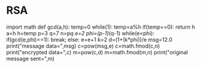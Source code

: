 # RSA
import math
def gcd(a,h):
    temp=0
    while(1):
        temp=a%h
        if(temp==0):
            return h
        a=h
        h=temp
p=3
q=7
n=p*q
e=2
phi=(p-1)*(q-1)
while(e<phi):
    if(gcd(e,phi)==1):
        break;
    else:
        e=e+1
k=2
d=(1+(k*phi))/e
msg=12.0
print("message data=",msg)
c=pow(msg,e)
c=math.fmod(c,n)
print("encrypted data=",c)
m=pow(c,d)
m=math.fmod(m,n)
print("original message sent=",m)
